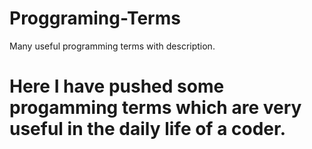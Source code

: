 # Proggraming-Terms
Many useful programming terms with description.

# Here I have pushed some progamming terms which are very useful in the daily life of a coder.
